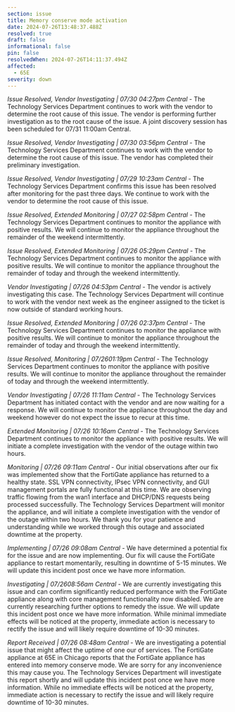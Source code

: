 ```yaml
---
section: issue
title: Memory conserve mode activation
date: 2024-07-26T13:48:37.488Z
resolved: true
draft: false
informational: false
pin: false
resolvedWhen: 2024-07-26T14:11:37.494Z
affected:
  - 65E
severity: down
---
```

*Issue Resolved, Vendor Investigating | 07/30 04:27pm Central* - The Technology Services Department continues to work with the vendor to determine the root cause of this issue. The vendor is performing further investigation as to the root cause of the issue. A joint discovery session has been scheduled for 07/31 11:00am Central.

*Issue Resolved, Vendor Investigating | 07/30 03:56pm Central* - The Technology Services Department continues to work with the vendor to determine the root cause of this issue. The vendor has completed their preliminary investigation.

*Issue Resolved, Vendor Investigating | 07/29 10:23am Central* - The Technology Services Department confirms this issue has been resolved after monitoring for the past three days. We continue to work with the vendor to determine the root cause of this issue.

*Issue Resolved, Extended Monitoring | 07/27 02:58pm Central* - The Technology Services Department continues to monitor the appliance with positive results. We will continue to monitor the appliance throughout the remainder of  the weekend intermittently.

*Issue Resolved, Extended Monitoring | 07/26 05:29pm Central* - The Technology Services Department continues to monitor the appliance with positive results. We will continue to monitor the appliance throughout the remainder of today and through the weekend intermittently.

*Vendor Investigating | 07/26 04:53pm Central* - The vendor is actively investigating this case. The Technology Services Department will continue to work with the vendor next week as the engineer assigned to the ticket is now outside of standard working hours.

*Issue Resolved, Extended Monitoring | 07/26 02:37pm Central* - The Technology Services Department continues to monitor the appliance with positive results. We will continue to monitor the appliance throughout the remainder of today and through the weekend intermittently.

*Issue Resolved, Monitoring | 07/2601:19pm Central* - The Technology Services Department continues to monitor the appliance with positive results. We will continue to monitor the appliance throughout the remainder of today and through the weekend intermittently.

*Vendor Investigating | 07/26 11:11am Central* - The Technology Services Department has initiated contact with the vendor and are now waiting for a response. We will continue to monitor the appliance throughout the day and weekend however do not expect the issue to recur at this time.

*Extended Monitoring | 07/26 10:16am Central* - The Technology Services Department continues to monitor the appliance with positive results. We will initiate a complete investigation with the vendor of the outage within two hours.

*Monitoring | 07/26 09:11am Central* - Our initial observations after our fix was implemented show that the FortiGate appliance has returned to a healthy state. SSL VPN connectivity, IPsec VPN connectivity, and GUI management portals are fully functional at this time. We are observing traffic flowing from the wan1 interface and DHCP/DNS requests being processed successfully. The Technology Services Department will monitor the appliance, and will initiate a complete investigation with the vendor of the outage within two hours. We thank you for your patience and understanding while we worked through this outage and associated downtime at the property.

*Implementing | 07/26 09:08am Central* - We have determined a potential fix for the issue and are now implementing. Our fix will cause the FortiGate appliance to restart momentarily, resulting in downtime of 5-15 minutes. We will update this incident post once we have more information.

*Investigating | 07/2608:56am Central* - We are currently investigating this issue and can confirm significantly reduced performance with the FortiGate appliance along with core management functionality now disabled. We are currently researching further options to remedy the issue. We will update this incident post once we have more information. While minimal immediate effects will be noticed at the property, immediate action is necessary to rectify the issue and will likely require downtime of 10-30 minutes.

*Report Received | 07/26 08:48am Central* - We are investigating a potential issue that might affect the uptime of one our of services. The FortiGate appliance at 65E in Chicago reports that the FortiGate appliance has entered into memory conserve mode. We are sorry for any inconvenience this may cause you. The Technology Services Department will investigate this report shortly and will update this incident post once we have more information. While no immediate effects will be noticed at the property, immediate action is necessary to rectify the issue and will likely require downtime of 10-30 minutes.